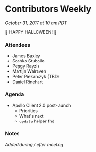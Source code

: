 # Contributors Weekly

*October 31, 2017 at 10 am PDT*

🎃 HAPPY HALLOWEEN! 👻

### Attendees
- James Baxley
- Sashko Stubailo
- Peggy Rayzis
- Martijn Walraven
- Peter Piekarczyk (TBD)
- Daniel Rinehart

### Agenda
- Apollo Client 2.0 post-launch
  - Priorities
  - What's next
  - `update` helper fns

### Notes
*Added during / after meeting*
